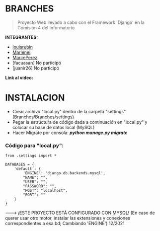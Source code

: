 # BRANCHES

> Proyecto Web llevado a cabo con el Framework 'Django' en la Comisión 4 del Informatorio

**INTEGRANTES:**

- [louisrubin](https://github.com/louisrubin)
- [Marlenei](https://github.com/Marlenei)
- [MarcePerez](https://github.com/MarcePerez)
- [facuasan] No participó
- [juanir26] No participó

**Link al video:**

# INSTALACION

- Crear archivo "local.py" dentro de la carpeta "settings" (Branches/Branches/settings)
- Pegar la estructura de código dada a continuación en "local.py" y colocar su base de datos local (MySQL)
- Hacer Migrate por consola: ***python manage.py migrate***

### Código para "local.py":

```
from .settings import *

DATABASES = {
    'default': {
        'ENGINE': 'django.db.backends.mysql',
        "NAME": "",
        "USER": "",
        "PASSWORD": "",
        "HOST": "localhost",
        "PORT": ""
    }
}
```

---> ¡ESTE PROYECTO ESTÁ CONFIGURADO CON MYSQL! 
(En caso de querer usar otro motor, instalar las extensiones y conexiones correspondientes a esa bd; Cambiando 'ENGINE')
12/2021